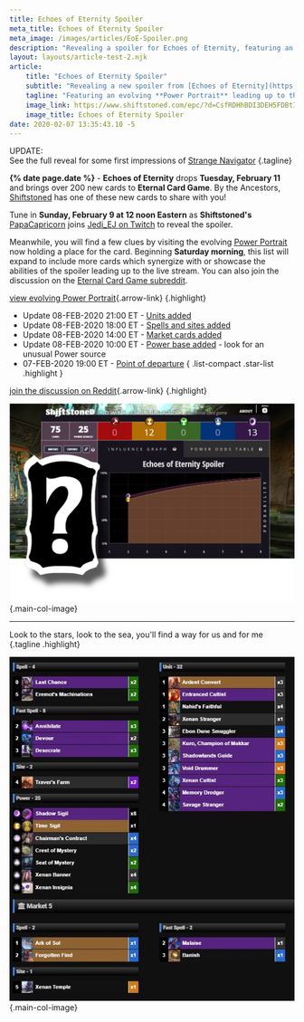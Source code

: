 ```yaml
---
title: Echoes of Eternity Spoiler
meta_title: Echoes of Eternity Spoiler
meta_image: /images/articles/EoE-Spoiler.png
description: "Revealing a spoiler for Echoes of Eternity, featuring an evolving decklist."
layout: layouts/article-test-2.njk
article:
    title: "Echoes of Eternity Spoiler"
    subtitle: "Revealing a new spoiler from [Echoes of Eternity](https://www.direwolfdigital.com/news/new-set-echoes-of-eternity/), the upcoming expansion for [Eternal Card Game](https://www.direwolfdigital.com/eternal/)"
    tagline: "Featuring an evolving **Power Portrait** leading up to the stream"
    image_link: https://www.shiftstoned.com/epc/?d=CsfRDHhBDI3DEH5FDBtICBlIBC7HDtfREF9GDvfKDB4IDE-GDBkQDC_ECChFCHkKCImFIB5HBB_BEEvICEqICA9BECpGEH4FEJBCAABHiBBCoBBHgEBCvGBFgH&t=Echoes%20of%20Eternity%20Spoiler
    image_title: Echoes of Eternity Spoiler
date: 2020-02-07 13:35:43.10 -5
---
```

UPDATE:\
See the full reveal for some first impressions of [Strange Navigator](StrangeNavigator.html) {.tagline}

**{% date page.date %}** - **Echoes of Eternity** drops **Tuesday, February 11** and brings over 200 new cards to **Eternal Card Game**. By the Ancestors, [Shiftstoned][] has one of these new cards to share with you!

  [Shiftstoned]: https://www.shiftstoned.com/

Tune in **Sunday, February 9 at 12 noon Eastern** as **Shiftstoned's** [PapaCapricorn][] joins [Jedi_EJ on Twitch][] to reveal the spoiler.

  [PapaCapricorn]: https://twitter.com/PapaCapricorn
  [Jedi_EJ on Twitch]: https://www.twitch.tv/jedi_ej

Meanwhile, you will find a few clues by visiting the evolving [Power Portrait][epc-spoiler] now holding a place for the card. Beginning **Saturday morning**, this list will expand to include more cards which synergize with or showcase the abilities of the spoiler leading up to the live stream. You can also join the discussion on the [Eternal Card Game subreddit][].

  [epc-spoiler]: https://www.shiftstoned.com/epc/?d=CsfRDHhBDI3DEH5FDBtICBlIBC7HDtfREF9GDvfKDB4IDE-GDBkQDC_ECChFCHkKCImFIB5HBB_BEEvICEqICA9BECpGEH4FEJBCAABHiBBCoBBHgEBCvGBFgH&t=Echoes%20of%20Eternity%20Spoiler "Power Portrait"
  [Eternal Card Game subreddit]: https://www.reddit.com/r/EternalCardGame/comments/f0sujj/echoes_of_eternity_spoiler_reveal_tomorrow_29_on/ "Reddit"

[view evolving Power Portrait][epc-spoiler]{.arrow-link}
{.highlight}

* Update 08-FEB-2020 21:00 ET - [Units added][epc-spoiler]
* Update 08-FEB-2020 18:00 ET -  [Spells and sites added](https://www.shiftstoned.com/epc/?d=IB5HBB_BEEvICEqICA9BECpGEH4FEJBgBJCCsfRCImFDBtICBlIDtfRCHkKCAABHiBBCoBBHgEBCvGBFgH&t=Echoes%20of%20Eternity%20Spoiler)
* Update 08-FEB-2020 14:00 ET - [Market cards added](https://www.shiftstoned.com/epc/?d=IB5HBB_BEEvICEqICA9BECpGEH4FEJBuBJCCAABHiBBCoBBHgEBCvGBFgH&t=Echoes%20of%20Eternity%20Spoiler)
* Update 08-FEB-2020 10:00 ET - [Power base added](https://www.shiftstoned.com/epc/?d=IB5HBB_BEEvICEqICA9BECpGEH4FEJBuBJC&t=Echoes%20of%20Eternity%20Spoiler) - look for an unusual Power source
* 07-FEB-2020 19:00 ET - [Point of departure](https://www.shiftstoned.com/epc/?d=EJBuBJCMB_BNB5H&t=Echoes%20of%20Eternity%20Spoiler)
{ .list-compact .star-list .highlight }

[join the discussion on Reddit](https://www.reddit.com/r/EternalCardGame/comments/f0sujj/echoes_of_eternity_spoiler_reveal_tomorrow_29_on/){.arrow-link}
{.highlight}

[![Graphic](/images/articles/EoE-Spoiler.png "Echoes of Eternity Spoiler")][epc-spoiler]
{.main-col-image}

----

Look to the stars, look to the sea, you'll find a way for us and for me {.tagline .highlight}

![Graphic](/images/articles/SNDecklist.JPG "Echoes of Eternity Spoiler")
{.main-col-image}
